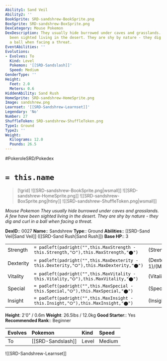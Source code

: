 ```yaml
---
Ability1: Sand Veil
Ability2: ''
BookSprite: SRD-sandshrew-BookSprite.png
BoxSprite: SRD-sandshrew-BoxSprite.png
DexCategory: Mouse Pokemon
DexDescription: They usually hide burrowed under caves and grasslands. A few have
  been sighted living in the desert. They are shy by nature - they dig and curl in
  a ball when facing a threat.
EventAbilities: ''
Evolutions:
- Evolves: To
  Kind: Level
  Pokemon: '[[SRD-Sandslash]]'
  Speed: Medium
GenderType: ''
Height:
  Feet: 2.0
  Meters: 0.6
HiddenAbility: Sand Rush
HomeSprite: SRD-sandshrew-HomeSprite.png
Image: sandshrew.png
Learnset: '[[SRD-Sandshrew-Learnset]]'
Legendary: 'No'
Number: 27
ShuffleToken: SRD-sandshrew-ShuffleToken.png
Type1: Ground
Type2: ''
Weight:
  Kilograms: 12.0
  Pounds: 26.5
---
```


#PokeroleSRD/Pokedex

# `= this.name`

> [!grid]
> ![[SRD-sandshrew-BookSprite.png|wsmall]]
> ![[SRD-sandshrew-HomeSprite.png]]
> ![[SRD-sandshrew-BoxSprite.png|htiny]]
> ![[SRD-sandshrew-ShuffleToken.png|wsmall]]


*Mouse Pokemon*
*They usually hide burrowed under caves and grasslands. A few have been sighted living in the desert. They are shy by nature - they dig and curl in a ball when facing a threat.*

**DexID**:: 0027
**Name**:: Sandshrew
**Type**:: Ground
**Abilities**:: [[SRD-Sand Veil|Sand Veil]] ([[SRD-Sand Rush|Sand Rush]])
**Base HP**:: 3

|           |                                                                                        |                                          |
| --------- | -------------------------------------------------------------------------------------- | ---------------------------------------- |
| Strength  | `= padleft(padright("",this.MaxStrength - this.Strength,"⭘"),this.MaxStrength,"⬤")`    | (Strength::2)/(MaxStrength::5)   |
| Dexterity | `= padleft(padright("",this.MaxDexterity - this.Dexterity,"⭘"),this.MaxDexterity,"⬤")` | (Dexterity:: 1)/(MaxDexterity::3) |
| Vitality  | `= padleft(padright("",this.MaxVitality - this.Vitality,"⭘"),this.MaxVitality,"⬤")`    | (Vitality::2)/(MaxVitality::5)   |
| Special   | `= padleft(padright("",this.MaxSpecial - this.Special,"⭘"),this.MaxSpecial,"⬤")`       | (Special::1)/(MaxSpecial::3)     |
| Insight   | `= padleft(padright("",this.MaxInsight - this.Insight,"⭘"),this.MaxInsight,"⬤")`       | (Insight::1)/(MaxInsight::3)     |

**Height**: 2'0" / 0.6m
**Weight**: 26.5lbs / 12.0kg
**Good Starter**:: Yes
**Recommended Rank**:: Beginner

| Evolves   | Pokemon           | Kind   | Speed   |
|:----------|:------------------|:-------|:--------|
| To        | [[SRD-Sandslash]] | Level  | Medium  |

![[SRD-Sandshrew-Learnset]]